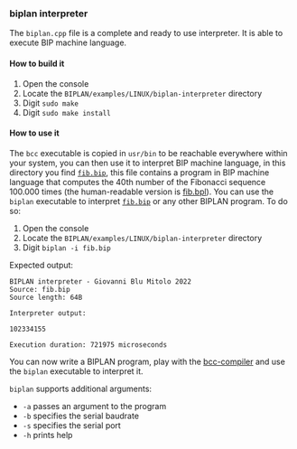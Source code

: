 ### biplan interpreter
The `biplan.cpp` file is a complete and ready to use interpreter. It is able to execute BIP machine language.

#### How to build it
1. Open the console
2. Locate the `BIPLAN/examples/LINUX/biplan-interpreter` directory
3. Digit `sudo make`
4. Digit `sudo make install`

#### How to use it
The `bcc` executable is copied in `usr/bin` to be reachable everywhere within your system, you can then use it to interpret BIP machine language, in this directory you find [`fib.bip`](fib.bip), this file contains a program in BIP machine language that computes the 40th number of the Fibonacci sequence 100.000 times (the human-readable version is [fib.bpl](../bcc-compiler/fib.bpl)). You can use the `biplan` executable to interpret [`fib.bip`](fib.bip) or any other BIPLAN program. To do so:

1. Open the console
2. Locate the `BIPLAN/examples/LINUX/biplan-interpreter` directory
3. Digit `biplan -i fib.bip`

Expected output:
```
BIPLAN interpreter - Giovanni Blu Mitolo 2022
Source: fib.bip
Source length: 64B

Interpreter output:

102334155

Execution duration: 721975 microseconds
```

You can now write a BIPLAN program, play with the [bcc-compiler](../bcc-compiler) and use the `biplan` executable to interpret it. 

`biplan` supports additional arguments:
- `-a` passes an argument to the program
- `-b` specifies the serial baudrate
- `-s` specifies the serial port
- `-h` prints help 
